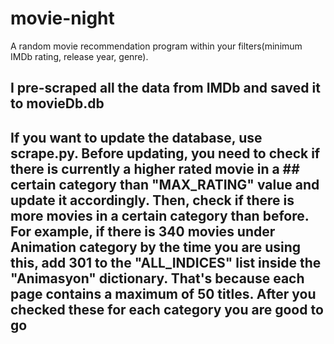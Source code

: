 # movie-night
A random movie recommendation program within your filters(minimum IMDb rating, release year, genre).

## I pre-scraped all the data from IMDb and saved it to movieDb.db

## If you want to update the database, use scrape.py. Before updating, you need to check if there is currently a higher rated movie in a ## certain category than "MAX_RATING" value and update it accordingly. Then, check if there is more movies in a certain category than before. For example, if there is 340 movies under Animation category by the time you are using this, add 301 to the "ALL_INDICES" list inside the "Animasyon" dictionary. That's because each page contains a maximum of 50 titles. After you checked these for each category you are good to go
##
